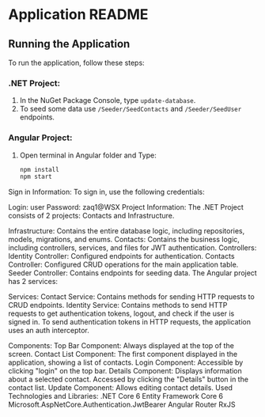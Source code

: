 # Application README

## Running the Application

To run the application, follow these steps:

### .NET Project:

1. In the NuGet Package Console, type `update-database`.
2. To seed some data use `/Seeder/SeedContacts` and `/Seeder/SeedUser` endpoints.

### Angular Project:

1. Open terminal in Angular folder and Type:
   ```bash
   npm install
   npm start
Sign in Information:
To sign in, use the following credentials:

Login: user
Password: zaq1@WSX
Project Information:
The .NET Project consists of 2 projects: Contacts and Infrastructure.

Infrastructure:
Contains the entire database logic, including repositories, models, migrations, and enums.
Contacts:
Contains the business logic, including controllers, services, and files for JWT authentication.
Controllers:
Identity Controller: Configured endpoints for authentication.
Contacts Controller: Configured CRUD operations for the main application table.
Seeder Controller: Contains endpoints for seeding data.
The Angular project has 2 services:

Services:
Contact Service: Contains methods for sending HTTP requests to CRUD endpoints.
Identity Service: Contains methods to send HTTP requests to get authentication tokens, logout, and check if the user is signed in.
To send authentication tokens in HTTP requests, the application uses an auth interceptor.

Components:
Top Bar Component: Always displayed at the top of the screen.
Contact List Component: The first component displayed in the application, showing a list of contacts.
Login Component: Accessible by clicking "login" on the top bar.
Details Component: Displays information about a selected contact. Accessed by clicking the "Details" button in the contact list.
Update Component: Allows editing contact details.
Used Technologies and Libraries:
.NET Core 6
Entity Framework Core 6
Microsoft.AspNetCore.Authentication.JwtBearer
Angular Router
RxJS
